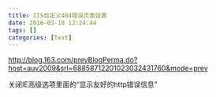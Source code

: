 ```yaml
---
title: IIS自定义404错误页面设置
date: 2016-03-10 12:24:44
tags: []
categories: [Text]
---
```


<p><a target="_blank" href="http://blog.163.com/prevBlogPerma.do?host=auv2009&amp;srl=68858712201023032431760&amp;mode=prev"  >http://blog.163.com/prevBlogPerma.do?host=auv2009&amp;srl=68858712201023032431760&amp;mode=prev</a><br /></p> 
<p>关闭IE高级选项里面的“显示友好的http错误信息”</p> 
<p><br /></p>